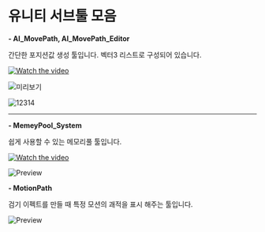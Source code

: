 # 유니티 서브툴 모음

**- AI_MovePath, AI_MovePath_Editor**

간단한 포지션값 생성 툴입니다.
벡터3 리스트로 구성되어 있습니다.

[![Watch the video](https://user-images.githubusercontent.com/10443544/84587537-0194b000-ae5b-11ea-903c-ee073f3d4337.png)](https://youtu.be/sAlpPW5nnBs)

![미리보기](https://user-images.githubusercontent.com/10443544/84587142-a7deb680-ae57-11ea-8064-d936b9ff140d.png)

![12314](https://user-images.githubusercontent.com/10443544/84587207-3c491900-ae58-11ea-9cfe-f0cd127ff116.png)

***

**- MemeyPool_System**

쉽게 사용할 수 있는 메모리풀 툴입니다.

[![Watch the video](https://user-images.githubusercontent.com/10443544/87226329-f9824e80-c3cd-11ea-8101-bd27f549744a.png)](https://youtu.be/taShYv0HlVA)

![Preview](https://user-images.githubusercontent.com/10443544/87226033-0dc54c00-c3cc-11ea-85dd-8f88d6065a0a.gif)



**- MotionPath**

검기 이펙트를 만들 때 특정 모션의 괘적을 표시 해주는 툴입니다.

![Preview](https://user-images.githubusercontent.com/10443544/111861361-001b8980-8991-11eb-9149-4c7a727d1c96.gif)

